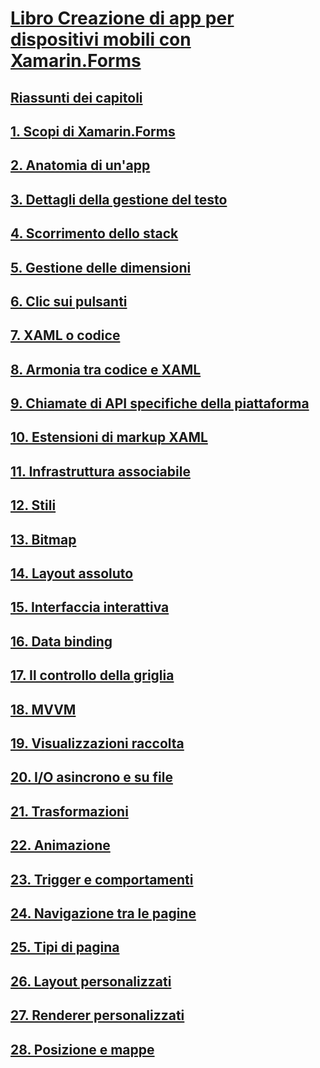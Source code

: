 # [Libro Creazione di app per dispositivi mobili con Xamarin.Forms](index.md)
## [Riassunti dei capitoli](summaries/index.md)
## [1. Scopi di Xamarin.Forms](summaries/chapter01.md)
## [2. Anatomia di un'app](summaries/chapter02.md)
## [3. Dettagli della gestione del testo](summaries/chapter03.md)
## [4. Scorrimento dello stack](summaries/chapter04.md)
## [5. Gestione delle dimensioni](summaries/chapter05.md)
## [6. Clic sui pulsanti](summaries/chapter06.md)
## [7. XAML o codice](summaries/chapter07.md)
## [8. Armonia tra codice e XAML](summaries/chapter08.md)
## [9. Chiamate di API specifiche della piattaforma](summaries/chapter09.md)
## [10. Estensioni di markup XAML](summaries/chapter10.md)
## [11. Infrastruttura associabile](summaries/chapter11.md)
## [12. Stili](summaries/chapter12.md)
## [13. Bitmap](summaries/chapter13.md)
## [14. Layout assoluto](summaries/chapter14.md)
## [15. Interfaccia interattiva](summaries/chapter15.md)
## [16. Data binding](summaries/chapter16.md)
## [17. Il controllo della griglia](summaries/chapter17.md)
## [18. MVVM](summaries/chapter18.md)
## [19. Visualizzazioni raccolta](summaries/chapter19.md)
## [20. I/O asincrono e su file](summaries/chapter20.md)
## [21. Trasformazioni](summaries/chapter21.md)
## [22. Animazione](summaries/chapter22.md)
## [23. Trigger e comportamenti](summaries/chapter23.md)
## [24. Navigazione tra le pagine](summaries/chapter24.md)
## [25. Tipi di pagina](summaries/chapter25.md)
## [26. Layout personalizzati](summaries/chapter26.md)
## [27. Renderer personalizzati](summaries/chapter27.md)
## [28. Posizione e mappe](summaries/chapter28.md)
